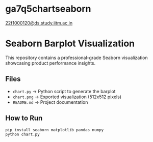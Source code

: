 # ga7q5chartseaborn

 22f1000120@ds.study.iitm.ac.in

# Seaborn Barplot Visualization

This repository contains a professional-grade Seaborn visualization showcasing product performance insights.

## Files
- `chart.py` → Python script to generate the barplot
- `chart.png` → Exported visualization (512x512 pixels)
- `README.md` → Project documentation

## How to Run
```bash
pip install seaborn matplotlib pandas numpy
python chart.py
